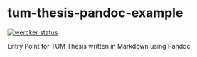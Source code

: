 # tum-thesis-pandoc-example
[![wercker status](https://app.wercker.com/status/b5d483e22317560eb1a8603c675cd36b/s/master "wercker status")](https://app.wercker.com/project/bykey/b5d483e22317560eb1a8603c675cd36b)

Entry Point for TUM Thesis written in Markdown using Pandoc
